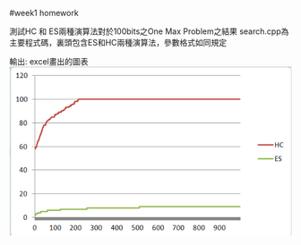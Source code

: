 #week1 homework

測試HC 和 ES兩種演算法對於100bits之One Max Problem之結果 
search.cpp為主要程式碼，裏頭包含ES和HC兩種演算法，參數格式如同規定 

輸出: 
excel畫出的圖表 
![image](https://github.com/linyoyoz/MetaheuristicTest/blob/master/week1/table.PNG)  